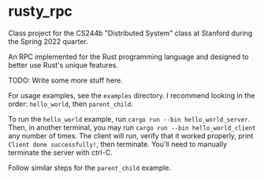 # rusty_rpc

Class project for the CS244b "Distributed System" class at Stanford during the Spring 2022 quarter.

An RPC implemented for the Rust programming language and designed to better use Rust's unique features.

TODO: Write some more stuff here.

For usage examples, see the `examples` directory. I recommend looking in the order: `hello_world`, then `parent_child`.

To run the `hello_world` example, run `cargo run --bin hello_world_server`.
Then, in another terminal, you may run `cargo run --bin hello_world_client` any
number of times. The client will run, verify that it worked properly, print
`Client done successfully!`, then terminate. You'll need to manually terminate
the server with ctrl-C.

Follow similar steps for the `parent_child` example.